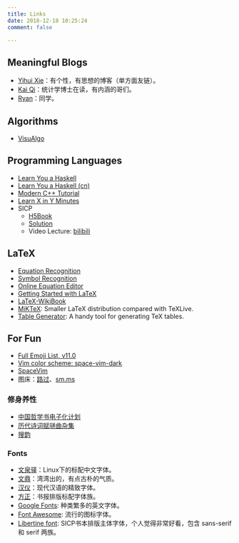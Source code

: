 ```yaml
---
title: Links
date: 2018-12-18 10:25:24
comment: false

---
```


## Meaningful Blogs

- [Yihui Xie](https://yihui.org/cn/)：有个性，有思想的博客（单方面友链）。
- [Kai Qi](https://jiandan94.github.io/)：统计学博士在读，有内涵的哥们。
- [Ryan](https://ruanzz.github.io)：同学。

## Algorithms

- [VisuAlgo](http://visualgo.net/)

## Programming Languages

- [Learn You a Haskell](http://learnyouahaskell.com/)
- [Learn You a Haskell (cn)](https://learnyoua.haskell.sg/)
- [Modern C++ Tutorial](https://github.com/changkun/modern-cpp-tutorial)
- [Learn X in Y Minutes](https://learnxinyminutes.com/)
- SICP
  + [H5Book](https://sarabander.github.io/sicp/html/index.xhtml#SEC_Contents)
  + [Solution](http://community.schemewiki.org/?SICP-Solutions)
  + Video Lecture: [bilibili](https://www.bilibili.com/video/av8515129)


## LaTeX

- [Equation Recognition](https://webdemo.myscript.com/views/math/index.html)
- [Symbol Recognition](http://detexify.kirelabs.org/classify.html)
- [Online Equation Editor](https://www.latex4technics.com/)
- [Getting Started with LaTeX](https://www.maths.tcd.ie/~dwilkins/LaTeXPrimer/)
- [LaTeX-WikiBook](https://en.wikibooks.org/wiki/LaTeX/Mathematics#Dots)
- [MiKTeX](https://miktex.org/): Smaller LaTeX distribution compared with TeXLive.
- [Table Generator](https://tablesgenerator.com): A handy tool for generating TeX tables.


## For Fun

- [Full Emoji List, v11.0](http://www.unicode.org/emoji/charts/full-emoji-list.html)
- [Vim color scheme: space-vim-dark](https://github.com/liuchengxu/space-vim-dark)
- [SpaceVim](https://spacevim.org/cn/)
- 图床：[路过](https://imgchr.com/)、[sm.ms](https://sm.ms/)

### 修身养性

- [中国哲学书电子化计划](https://ctext.org/)
- [历代诗词赋骈曲杂集](http://www.readers365.com/scfpq/index.htm)
- [搜韵](https://sou-yun.com/index.aspx)

### Fonts

- [文泉驿](http://wenq.org/wqy2/index.cgi)：Linux下的标配中文字体。
- [文鼎](https://ifontcloud.com.tw/index/browse.jsp?lang=zh&country=TW)：湾湾出的，有点古朴的气质。
- [汉仪](http://www.hanyi.com.cn/productList.php)：现代汉语的精致字体。
- [方正](http://www.foundertype.com/index.php/FindFont/index)：书报排版标配字体族。
- [Google Fonts](https://fonts.google.com/): 种类繁多的英文字体。
- [Font Awesome](https://fontawesome.com/how-to-use/on-the-desktop/setup/getting-started): 流行的图标字体。
- [Libertine font](http://libertine-fonts.org/download/): SICP书本排版主体字体，个人觉得非常好看，包含 sans-serif 和 serif 两族。
